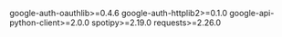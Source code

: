 google-auth-oauthlib>=0.4.6
google-auth-httplib2>=0.1.0
google-api-python-client>=2.0.0
spotipy>=2.19.0
requests>=2.26.0